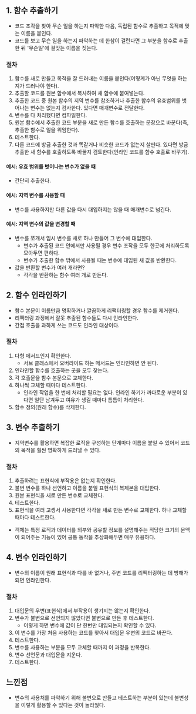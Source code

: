 ## 1. 함수 추출하기
- 코드 조각을 찾아 무슨 일을 하는지 파악한 다음, 독립된 함수로 추출하고 목적에 맞는 이름을 붙인다.
- 코드를 보고 무슨 일을 하는지 파악하는 데 한참이 걸린다면 그 부분을 함수로 추출한 뒤 '무슨일'에 걸맞는 이름을 짓는다.

### 절차
1. 함수를 새로 만들고 목적을 잘 드러내는 이름을 붙인다(어떻게가 아닌 무엇을 하는지가 드러나야 한다).
2. 추출할 코드를 원본 함수에서 복사하여 새 함수에 붙여넣는다.
3. 추출한 코드 중 원본 함수의 지역 변수를 참조하거나 추출한 함수의 유효범위를 벗어나는 변수는 없는지 검사한다. 있다면 매개변수로 전달한다.
4. 변수를 다 처리했다면 컴파일한다.
5. 원본 함수에서 추출한 코드 부분을 새로 만든 함수를 호출하는 문장으로 바꾼다(즉, 추출한 함수로 일을 위임한다).
6. 테스트한다.
7. 다른 코드에 방금 추출한 것과 똑같거나 비슷한 코드가 없는지 살핀다. 있다면 방금 추출한 새 함수를 호출하도록 바꿀지 검토한다(인라인 코드를 함수 호출로 바꾸기).

#### 예시: 유효 범위를 벗어나는 변수가 없을 때
- 간단히 추출한다.

#### 예시: 지역 변수를 사용할 때
- 변수를 사용하지만 다른 값을 다시 대입하지는 않을 때 매개변수로 넘긴다.

#### 예시: 지역 변수의 값을 변경할 때
- 변수를 쪼개서 임시 변수를 새로 하나 만들어 그 변수에 대입한다.
  - 변수가 추출된 코드 안에서만 사용될 경우 변수 조작을 모두 한곳에 처리하도록 모아두면 편하다.
  - 변수가 추출한 함수 밖에서 사용될 때는 변수에 대입된 새 값을 반환한다.
- 값을 반환할 변수가 여러 개라면?
  - 각각을 반환하는 함수 여러 개로 만든다.

## 2. 함수 인라인하기
- 함수 본문이 이름만큼 명확하거나 깔끔하게 리팩터링할 경우 함수를 제거한다.
- 리팩터링 과정에서 잘못 추출된 함수들도 다시 인라인한다.
- 간접 호출을 과하게 쓰는 코드도 인라인 대상이다.

### 절차
1. 다형 메서드인지 확인한다.
   - 서브 클래스에서 오버라이드 하는 메서드는 인라인하면 안 된다.
2. 인라인할 함수를 호출하는 곳을 모두 찾는다.
3. 각 호출문을 함수 본문으로 교체한다.
4. 하나씩 교체할 때마다 테스트한다.
   - 인라인 작업을 한 번에 처리할 필요는 없다. 인라인 하기가 까다로운 부분이 있다면 일단 남겨두고 여유가 생길 때마다 틈틈이 처리한다.
5. 함수 정의(원래 함수)를 삭제한다.

## 3. 변수 추출하기
- 지역변수를 활용하면 복잡한 로직을 구성하는 단계마다 이름을 붙일 수 있어서 코드의 목적을 훨씬 명확하게 드러낼 수 있다.

### 절차
1. 추출하려는 표현식에 부작용은 없는지 확인한다.
2. 불변 변수를 하나 선언하고 이름을 붙일 표현식의 복제본을 대입한다.
3. 원본 표현식을 새로 만든 변수로 교체한다.
4. 테스트한다.
5. 표현식을 여러 고셍서 사용한다면 각각을 새로 만든 변수로 교체한다. 하나 교체할 때마다 테스트한다.

- 객체는 특정 로직과 데이터를 외부와 공유할 정보를 설명해주는 적당한 크기의 문맥이 되어주는 기능이 있어 공통 동작을 추상화해두면 매우 유용하다.

## 4. 변수 인라인하기
- 변수의 이름이 원래 표현식과 다를 바 없거나, 주변 코드를 리팩터링하는 데 방해가 되면 인라인한다.

### 절차
1. 대입문의 우변(표현식)에서 부작용이 생기지는 않는지 확인한다.
2. 변수가 불변으로 선언되지 않았다면 불변으로 만든 후 테스트한다.
    - 이렇게 하면 변수에 값이 단 한번만 대입되는지 확인할 수 있다.
3. 이 변수를 가장 처음 사용하는 코드를 찾아서 대입문 우변의 코드로 바꾼다.
4. 테스트한다.
5. 변수를 사용하는 부분을 모두 교체할 때까지 이 과정을 반복한다.
6. 변수 선언문과 대입문을 지운다.
7. 테스트한다.







## 느낀점
- 변수의 사용처를 파악하기 위해 불변으로 만들고 테스트하는 부분이 있는데 불변성을 이렇게 활용할 수 있다는 것이 놀라웠다.